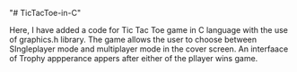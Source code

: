 "# TicTacToe-in-C" 

Here, I have added a code for Tic Tac Toe game in C language with the use of graphics.h library. The game allows the user to choose between SIngleplayer mode and multiplayer mode in the cover screen. An interfaace of Trophy appperance appers after either of the pllayer wins game.
